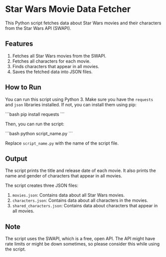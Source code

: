 # Star Wars Movie Data Fetcher

This Python script fetches data about Star Wars movies and their characters from the Star Wars API (SWAPI).

## Features

1. Fetches all Star Wars movies from the SWAPI.
2. Fetches all characters for each movie.
3. Finds characters that appear in all movies.
4. Saves the fetched data into JSON files.

## How to Run

You can run this script using Python 3. Make sure you have the `requests` and `json` libraries installed. If not, you can install them using pip:

\`\`\`bash
pip install requests
\`\`\`

Then, you can run the script:

\`\`\`bash
python script_name.py
\`\`\`

Replace `script_name.py` with the name of the script file.

## Output

The script prints the title and release date of each movie. It also prints the name and gender of characters that appear in all movies.

The script creates three JSON files:

1. `movies.json`: Contains data about all Star Wars movies.
2. `characters.json`: Contains data about all characters in the movies.
3. `shared_characters.json`: Contains data about characters that appear in all movies.

## Note

The script uses the SWAPI, which is a free, open API. The API might have rate limits or might be down sometimes, so please consider this while using the script.
